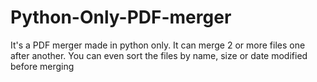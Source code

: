 # Python-Only-PDF-merger
It's a PDF merger made in python only. It can merge 2 or more files one after another. You can even sort the files by name, size or date modified before merging
